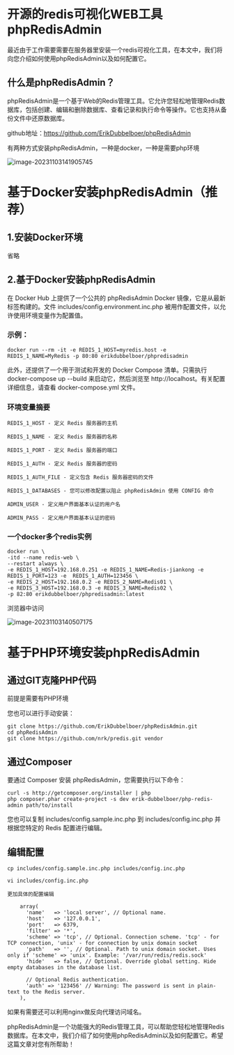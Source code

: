 # 开源的redis可视化WEB工具phpRedisAdmin



最近由于工作需要需要在服务器里安装一个redis可视化工具，在本文中，我们将向您介绍如何使用phpRedisAdmin以及如何配置它。

## 什么是phpRedisAdmin？

phpRedisAdmin是一个基于Web的Redis管理工具。它允许您轻松地管理Redis数据库，包括创建、编辑和删除数据库、查看记录和执行命令等操作。它也支持从备份文件中还原数据库。

github地址：https://github.com/ErikDubbelboer/phpRedisAdmin

有两种方式安装phpRedisAdmin，一种是docker，一种是需要php环境



![image-20231103141905745](https://imgoss.xgss.net/picgo/image-20231103141905745.png?aliyun)

# 基于Docker安装phpRedisAdmin（推荐）



## 1.安装Docker环境

省略

## 2.基于Docker安装phpRedisAdmin

在 Docker Hub 上提供了一个公共的 phpRedisAdmin Docker 镜像，它是从最新标签构建的。文件 includes/config.environment.inc.php 被用作配置文件，以允许使用环境变量作为配置值。

### 示例：

```
docker run --rm -it -e REDIS_1_HOST=myredis.host -e REDIS_1_NAME=MyRedis -p 80:80 erikdubbelboer/phpredisadmin
```

此外，还提供了一个用于测试和开发的 Docker Compose 清单。只需执行 docker-compose up --build 来启动它，然后浏览至 http://localhost。有关配置详细信息，请查看 docker-compose.yml 文件。

### 环境变量摘要

```
REDIS_1_HOST - 定义 Redis 服务器的主机

REDIS_1_NAME - 定义 Redis 服务器的名称

REDIS_1_PORT - 定义 Redis 服务器的端口

REDIS_1_AUTH - 定义 Redis 服务器的密码

REDIS_1_AUTH_FILE - 定义包含 Redis 服务器密码的文件

REDIS_1_DATABASES - 您可以修改配置以阻止 phpRedisAdmin 使用 CONFIG 命令

ADMIN_USER - 定义用户界面基本认证的用户名

ADMIN_PASS - 定义用户界面基本认证的密码
```





### 一个docker多个redis实例

```
docker run \
-itd --name redis-web \
--restart always \
-e REDIS_1_HOST=192.168.0.251 -e REDIS_1_NAME=Redis-jiankong -e  REDIS_1_PORT=123 -e  REDIS_1_AUTH=123456 \
-e REDIS_2_HOST=192.168.0.2 -e REDIS_2_NAME=Redis01 \
-e REDIS_3_HOST=192.168.0.3 -e REDIS_3_NAME=Redis02 \
-p 82:80 erikdubbelboer/phpredisadmin:latest

```



浏览器中访问

![image-20231103140507175](https://imgoss.xgss.net/picgo/image-20231103140507175.png?aliyun)



# 基于PHP环境安装phpRedisAdmin



## 通过GIT克隆PHP代码

前提是需要有PHP环境

您也可以进行手动安装：

```
git clone https://github.com/ErikDubbelboer/phpRedisAdmin.git
cd phpRedisAdmin
git clone https://github.com/nrk/predis.git vendor
```



## 通过Composer 

要通过 Composer 安装 phpRedisAdmin，您需要执行以下命令：

```
curl -s http://getcomposer.org/installer | php
php composer.phar create-project -s dev erik-dubbelboer/php-redis-admin path/to/install
```

您也可以复制 includes/config.sample.inc.php 到 includes/config.inc.php 并根据您特定的 Redis 配置进行编辑。

## 编辑配置

```
cp includes/config.sample.inc.php includes/config.inc.php

vi includes/config.inc.php

更加具体的配置编辑

    array(
      'name'   => 'local server', // Optional name.
      'host'   => '127.0.0.1',
      'port'   => 6379,
      'filter' => '*',
      'scheme' => 'tcp', // Optional. Connection scheme. 'tcp' - for TCP connection, 'unix' - for connection by unix domain socket
      'path'   => '', // Optional. Path to unix domain socket. Uses only if 'scheme' => 'unix'. Example: '/var/run/redis/redis.sock'
      'hide'   => false, // Optional. Override global setting. Hide empty databases in the database list.

      // Optional Redis authentication.
      'auth' => '123456' // Warning: The password is sent in plain-text to the Redis server.
    ),

```

如果有需要还可以利用nginx做反向代理访问域名。

phpRedisAdmin是一个功能强大的Redis管理工具，可以帮助您轻松地管理Redis数据库。在本文中，我们介绍了如何使用phpRedisAdmin以及如何配置它。希望这篇文章对您有所帮助！